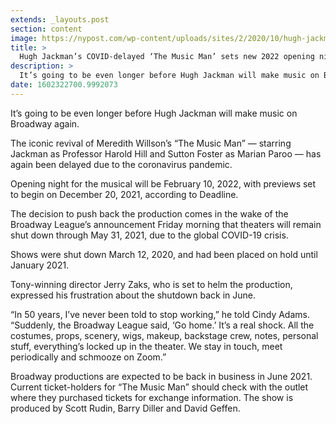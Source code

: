 ```yaml
--- 
extends: _layouts.post 
section: content 
image: https://nypost.com/wp-content/uploads/sites/2/2020/10/hugh-jackman-music-man-1-copy.jpg?quality=90&strip=all&w=1200 
title: > 
  Hugh Jackman’s COVID-delayed ‘The Music Man’ sets new 2022 opening night 
description: > 
  It’s going to be even longer before Hugh Jackman will make music on Broadway again.The iconic revival of Meredith Willson’s “The Music Man” — starring Jackman as Professor Harold Hill and Sutton Foster as Marian Paroo — has again been delayed due to the coronavirus pandemic.Opening night for the musical will be February 10, 2022, with previews set to begin on December 20, 2021, according to Deadline.Tony-winning director Jerry Zaks, who is set to helm the production, expressed his frustration about the shutdown back in June.Current ticket-holders for “The Music Man” should check with the outlet where they purchased tickets for exchange information. 
date: 1602322700.9992073 
--- 
```

It’s going to be even longer before Hugh Jackman will make music on Broadway again.

The iconic revival of Meredith Willson’s “The Music Man” — starring Jackman as Professor Harold Hill and Sutton Foster as Marian Paroo — has again been delayed due to the coronavirus pandemic.

Opening night for the musical will be February 10, 2022, with previews set to begin on December 20, 2021, according to Deadline.

The decision to push back the production comes in the wake of the Broadway League’s announcement Friday morning that theaters will remain shut down through May 31, 2021, due to the global COVID-19 crisis.

Shows were shut down March 12, 2020, and had been placed on hold until January 2021.

Tony-winning director Jerry Zaks, who is set to helm the production, expressed his frustration about the shutdown back in June.

“In 50 years, I’ve never been told to stop working,” he told Cindy Adams. “Suddenly, the Broadway League said, ‘Go home.’ It’s a real shock. All the costumes, props, scenery, wigs, makeup, backstage crew, notes, personal stuff, everything’s locked up in the theater. We stay in touch, meet periodically and schmooze on Zoom.”

Broadway productions are expected to be back in business in June 2021. Current ticket-holders for “The Music Man” should check with the outlet where they purchased tickets for exchange information. The show is produced by Scott Rudin, Barry Diller and David Geffen.